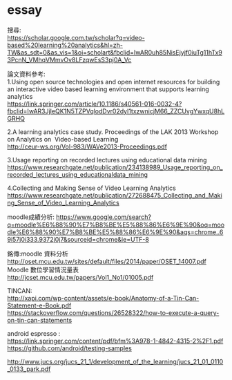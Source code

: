 # essay
搜尋:  
https://scholar.google.com.tw/scholar?q=video-based%20learning%20analytics&hl=zh-TW&as_sdt=0&as_vis=1&oi=scholart&fbclid=IwAR0uh85NisEjyjf0iuTg11hTx93PcnN_VMhqVMmvOv8LFzqwEsS3pj0A_Vc  

論文資料參考:  
1.Using open source technologies and open internet resources for building an interactive video based learning environment that supports learning analytics  
https://link.springer.com/article/10.1186/s40561-016-0032-4?fbclid=IwAR3JjIeQK1N5TZPVqlodDvr02dyl1txzwnicjM66_ZZCUvgYwxqU8hLGRHQ  

2.A learning analytics case study. Proceedings of the LAK 2013 Workshop on Analytics on  Video-based Learning  
http://ceur-ws.org/Vol-983/WAVe2013-Proceedings.pdf  

3.Usage reporting on recorded lectures using educational data mining  
https://www.researchgate.net/publication/234138989_Usage_reporting_on_recorded_lectures_using_educationaldata_mining

4.Collecting and Making Sense of Video Learning Analytics  
https://www.researchgate.net/publication/272688475_Collecting_and_Making_Sense_of_Video_Learning_Analytics  


moodle成績分析: 
https://www.google.com/search?q=moodle%E6%88%90%E7%B8%BE%E5%88%86%E6%9E%90&oq=moodle%E6%88%90%E7%B8%BE%E5%88%86%E6%9E%90&aqs=chrome..69i57j0i333.9372j0j7&sourceid=chrome&ie=UTF-8  

銘傳:moodle 資料分析
http://oset.mcu.edu.tw/sites/default/files/2014/paper/OSET_14007.pdf  
Moodle 數位學習情況量表
http://jcset.mcu.edu.tw/papers/Vol1_No1/01005.pdf  




TINCAN:  
http://xapi.com/wp-content/assets/e-book/Anatomy-of-a-Tin-Can-Statement-e-Book.pdf  
https://stackoverflow.com/questions/26528322/how-to-execute-a-query-on-tin-can-statements  

android espresso :  
https://link.springer.com/content/pdf/bfm%3A978-1-4842-4315-2%2F1.pdf  
https://github.com/android/testing-samples  
  

http://www.jucs.org/jucs_21_1/development_of_the_learning/jucs_21_01_0110_0133_park.pdf
